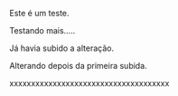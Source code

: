 Este é um teste.

Testando mais.....

Já havia subido a alteração.

Alterando depois da primeira subida.


xxxxxxxxxxxxxxxxxxxxxxxxxxxxxxxxxxxxx
